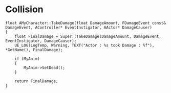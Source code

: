 # Collision
	float AMyCharacter::TakeDamage(float DamageAmount, FDamageEvent const& DamageEvent, AController* EventInstigator, AActor* DamageCauser)
	{
		float FinalDamage = Super::TakeDamage(DamageAmount, DamageEvent, EventInstigator, DamageCauser);
		UE_LOG(LogTemp, Warning, TEXT("Actor : %s took Damage : %f"), *GetName(), FinalDamage);

		if (MyAnim)
		{
			MyAnim->SetDead();
		}

		return FinalDamage;
	}
